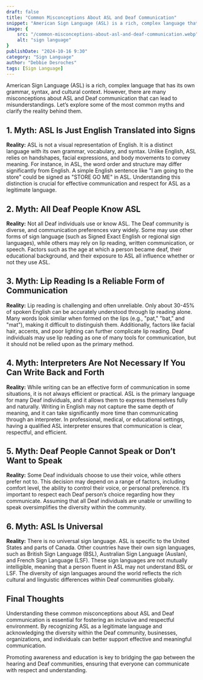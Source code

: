 ```yaml
---
draft: false
title: "Common Misconceptions About ASL and Deaf Communication"
snippet: "American Sign Language (ASL) is a rich, complex language that has its own grammar, syntax, and cultural context. However, there are many misconceptions about ASL and Deaf communication that can lead to misunderstandings. Let’s explore some of the most common myths and clarify the reality behind them."
image: {
    src: "/common-misconceptions-about-asl-and-deaf-communication.webp",
    alt: "sign language"
}
publishDate: "2024-10-16 9:30"
category: "Sign Language"
author: "Debbie Desroches"
tags: [Sign Language]
---
```


American Sign Language (ASL) is a rich, complex language that has its own grammar, syntax, and cultural context. However, there are many misconceptions about ASL and Deaf communication that can lead to misunderstandings. Let’s explore some of the most common myths and clarify the reality behind them.

## 1. Myth: ASL Is Just English Translated into Signs
**Reality:** ASL is not a visual representation of English. It is a distinct language with its own grammar, vocabulary, and syntax. Unlike English, ASL relies on handshapes, facial expressions, and body movements to convey meaning. For instance, in ASL, the word order and structure may differ significantly from English. A simple English sentence like "I am going to the store" could be signed as "STORE GO ME" in ASL. Understanding this distinction is crucial for effective communication and respect for ASL as a legitimate language.

## 2. Myth: All Deaf People Know ASL
**Reality:** Not all Deaf individuals use or know ASL. The Deaf community is diverse, and communication preferences vary widely. Some may use other forms of sign language (such as Signed Exact English or regional sign languages), while others may rely on lip reading, written communication, or speech. Factors such as the age at which a person became deaf, their educational background, and their exposure to ASL all influence whether or not they use ASL.

## 3. Myth: Lip Reading Is a Reliable Form of Communication
**Reality:** Lip reading is challenging and often unreliable. Only about 30-45% of spoken English can be accurately understood through lip reading alone. Many words look similar when formed on the lips (e.g., "pat," "bat," and "mat"), making it difficult to distinguish them. Additionally, factors like facial hair, accents, and poor lighting can further complicate lip reading. Deaf individuals may use lip reading as one of many tools for communication, but it should not be relied upon as the primary method.

## 4. Myth: Interpreters Are Not Necessary If You Can Write Back and Forth
**Reality:** While writing can be an effective form of communication in some situations, it is not always efficient or practical. ASL is the primary language for many Deaf individuals, and it allows them to express themselves fully and naturally. Writing in English may not capture the same depth of meaning, and it can take significantly more time than communicating through an interpreter. In professional, medical, or educational settings, having a qualified ASL interpreter ensures that communication is clear, respectful, and efficient.

## 5. Myth: Deaf People Cannot Speak or Don’t Want to Speak
**Reality:** Some Deaf individuals choose to use their voice, while others prefer not to. This decision may depend on a range of factors, including comfort level, the ability to control their voice, or personal preference. It’s important to respect each Deaf person’s choice regarding how they communicate. Assuming that all Deaf individuals are unable or unwilling to speak oversimplifies the diversity within the community.

## 6. Myth: ASL Is Universal
**Reality:** There is no universal sign language. ASL is specific to the United States and parts of Canada. Other countries have their own sign languages, such as British Sign Language (BSL), Australian Sign Language (Auslan), and French Sign Language (LSF). These sign languages are not mutually intelligible, meaning that a person fluent in ASL may not understand BSL or LSF. The diversity of sign languages around the world reflects the rich cultural and linguistic differences within Deaf communities globally.

## Final Thoughts
Understanding these common misconceptions about ASL and Deaf communication is essential for fostering an inclusive and respectful environment. By recognizing ASL as a legitimate language and acknowledging the diversity within the Deaf community, businesses, organizations, and individuals can better support effective and meaningful communication.

Promoting awareness and education is key to bridging the gap between the hearing and Deaf communities, ensuring that everyone can communicate with respect and understanding.